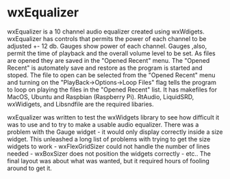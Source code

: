# wxEqualizer

   wxEqualizer is a 10 channel audio equalizer created using wxWdigets. wxEqualizer has controls that permits the power of each channel to be adjusted +- 12 db. Gauges show power of each channel. Gauges ,also, permit the time of playback and the overall volume level to be set. As files are opened they are saved in the "Opened Recent" menu. The "Opened Recent" is automately save and restore as the program is started and stoped.  The file to open can be selected from the "Opened Recent" menu and turning on the "PlayBack->Options->Loop Files" flag tells the program to loop on playing the files in the "Opened Recent" list. It has makefiles for MacOS, Ubuntu and Raspbian (Raspberry Pi). RtAudio, LiquidSRD, wxWidigets, and Libsndfile are the required libaries.

  wxEqualizer was written to test the wxWidgets library to see how difficult it was to use and to try to make a usable audio equalizer. There was a problem with the Gauge widget - it would only display correctly inside a size widget. This unleashed a long list of problems with trying to get the size widgets to work - wxFlexGridSizer could not handle the number of lines needed - wxBoxSizer does not position the widgets correctly - etc.. The final layout was about what was wanted, but it required hours of fooling around to get it. 
